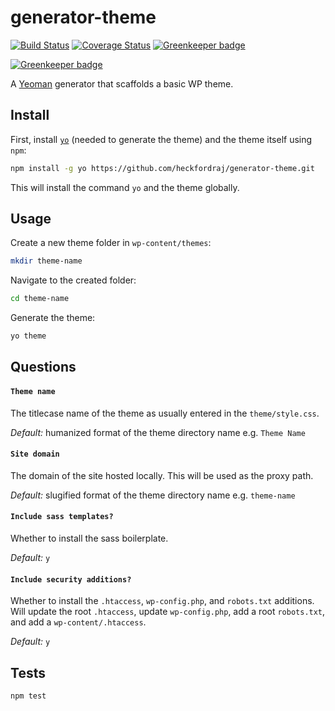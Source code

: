 # generator-theme
[![Build Status](https://travis-ci.org/heckfordraj/generator-theme.svg?branch=master)](https://travis-ci.org/heckfordraj/generator-theme) [![Coverage Status](https://coveralls.io/repos/github/heckfordraj/generator-theme/badge.svg?branch=master)](https://coveralls.io/github/heckfordraj/generator-theme?branch=master) [![Greenkeeper badge](https://badges.greenkeeper.io/heckfordraj/generator-theme.svg)](https://greenkeeper.io/)


[![Greenkeeper badge](https://badges.greenkeeper.io/heckfordraj/generator-theme.svg)](https://greenkeeper.io/)

A [Yeoman](https://www.npmjs.com/package/yo) generator that scaffolds a basic WP theme.


## Install

First, install [`yo`](https://www.npmjs.com/package/yo) (needed to generate the theme) and the theme itself using `npm`:

```bash
npm install -g yo https://github.com/heckfordraj/generator-theme.git
```

This will install the command ```yo``` and the theme globally.


## Usage

Create a new theme folder in `wp-content/themes`:

```bash
mkdir theme-name
```

Navigate to the created folder:

```bash
cd theme-name
```

Generate the theme:

```bash
yo theme
```


## Questions

#### `Theme name`

The titlecase name of the theme as usually entered in the `theme/style.css`.

*Default:* humanized format of the theme directory name e.g. `Theme Name`


#### `Site domain`

The domain of the site hosted locally. This will be used as the proxy path.

*Default:* slugified format of the theme directory name e.g. `theme-name`


#### `Include sass templates?`

Whether to install the sass boilerplate.

*Default:* `y`


#### `Include security additions?`

Whether to install the `.htaccess`, `wp-config.php`, and `robots.txt` additions. Will update the root `.htaccess`, update `wp-config.php`, add a root `robots.txt`, and add a `wp-content/.htaccess`.

*Default:* `y`


## Tests

```bash
npm test
```
